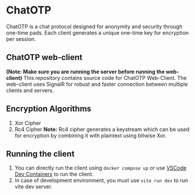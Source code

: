 # ChatOTP
ChatOTP is a chat protocol designed for anonymity and security through one-time pads. Each client generates a unique one-time key for encryption per session.

## ChatOTP web-client
**(Note: Make sure you are running the server before running the web-client)**
This repository contains source code for ChatOTP Web-Client. The web-client uses SignalR for robust and faster connection between multiple clients and servers.

## Encryption Algorithms
1. Xor Cipher
2. Rc4 Cipher
**Note:** Rc4 cipher generates a keystream which can be used for encryption by combining it with plaintext using bitwise Xor.

## Running the client
1. You can directly run the client using `docker compose up` or use [VSCode Dev Containers](https://code.visualstudio.com/docs/devcontainers/containers) to run the client.
2. In case of development environment, you must use `vite run dev` to run vite dev server.
